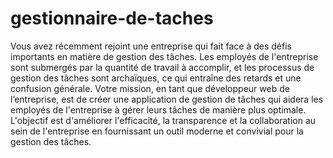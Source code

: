 # gestionnaire-de-taches
Vous avez récemment rejoint une entreprise qui fait face à des défis importants en matière de gestion des tâches. Les employés de l'entreprise sont submergés par la quantité de travail à accomplir, et les processus de gestion des tâches sont archaïques, ce qui entraîne des retards et une confusion générale.
Votre mission, en tant que développeur web de l’entreprise, est de créer une application de gestion de tâches qui aidera les employés de l'entreprise à gérer leurs tâches de manière plus optimale. L'objectif est d'améliorer l'efficacité, la transparence et la collaboration au sein de l'entreprise en fournissant un outil moderne et convivial pour la gestion des tâches.
